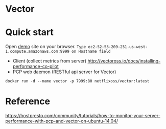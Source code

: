 # Vector

# Quick start

Open [demo](http://ec2-52-53-209-251.us-west-1.compute.amazonaws.com:9999/) site on your browser.
`Type ec2-52-53-209-251.us-west-1.compute.amazonaws.com:9999 on Hostname field`

* Client (collect metrics from server)
    http://vectoross.io/docs/installing-performance-co-pilot
* PCP web daemon (RESTful api server for Vector)

```{shell}
docker run -d --name vector -p 7999:80 netflixoss/vector:latest
```

# Reference

https://hostpresto.com/community/tutorials/how-to-monitor-your-server-performance-with-pcp-and-vector-on-ubuntu-14.04/
